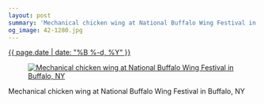 ```yaml
---
layout: post
summary: 'Mechanical chicken wing at National Buffalo Wing Festival in Buffalo, NY'
og_image: 42-1280.jpg
---
```


<p>
 <time>
  <a href="/42">
   {{ page.date | date: "%B %-d, %Y" }}
  </a>
 </time>
 <a href="/42">
  <figure data-taken="9/3/2013">
   <img alt="Mechanical chicken wing at National Buffalo Wing Festival in Buffalo, NY" sizes="(min-width: 700px) 50vw, calc(100vw - 2rem)" src="{{ site.assets_url }}/42-640.jpg" srcset="{{ site.assets_url }}/42-1280.jpg 1280w, {{ site.assets_url }}/42-960.jpg 960w, {{ site.assets_url }}/42-640.jpg 640w, {{ site.assets_url }}/42-320.jpg 320w"/>
  </figure>
 </a>
 <span>
  Mechanical chicken wing at National Buffalo Wing Festival in Buffalo, NY
 </span>
</p>
